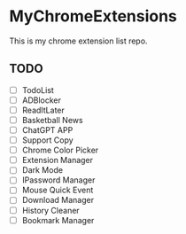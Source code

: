 # MyChromeExtensions
This is my chrome extension list repo.

## TODO
- [ ] TodoList
- [ ] ADBlocker
- [ ] ReadItLater
- [ ] Basketball News
- [ ] ChatGPT APP
- [ ] Support Copy 
- [ ] Chrome Color Picker
- [ ] Extension Manager
- [ ] Dark Mode 
- [ ] IPassword Manager
- [ ] Mouse Quick Event
- [ ] Download Manager
- [ ] History Cleaner
- [ ] Bookmark Manager
